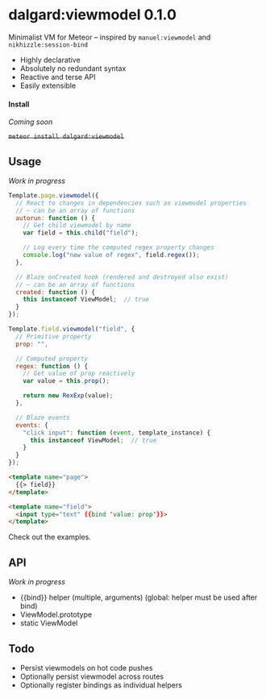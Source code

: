 dalgard:viewmodel 0.1.0
=======================

Minimalist VM for Meteor – inspired by `manuel:viewmodel` and `nikhizzle:session-bind`

- Highly declarative
- Absolutely no redundant syntax
- Reactive and terse API
- Easily extensible


#### Install

*Coming soon*

~~`meteor install dalgard:viewmodel`~~


## Usage

*Work in progress*

```javascript
Template.page.viewmodel({
  // React to changes in dependencies such as viewmodel properties
  // – can be an array of functions
  autorun: function () {
    // Get child viewmodel by name
    var field = this.child("field");

    // Log every time the computed regex property changes
    console.log("new value of regex", field.regex());
  },

  // Blaze onCreated hook (rendered and destroyed also exist)
  // – can be an array of functions
  created: function () {
    this instanceof ViewModel;  // true
  }
});

Template.field.viewmodel("field", {
  // Primitive property
  prop: "",

  // Computed property
  regex: function () {
    // Get value of prop reactively
    var value = this.prop();

    return new RexExp(value);
  },

  // Blaze events
  events: {
    "click input": function (event, template_instance) {
      this instanceof ViewModel;  // true
    }
  }
});
```

```html
<template name="page">
  {{> field}}
</template>

<template name="field">
  <input type="text" {{bind 'value: prop'}}>
</template>
```

Check out the examples.


## API

*Work in progress*

- {{bind}} helper (multiple, arguments) (global: helper must be used after bind)
- ViewModel.prototype
- static ViewModel


## Todo

- Persist viewmodels on hot code pushes
- Optionally persist viewmodel across routes
- Optionally register bindings as individual helpers
